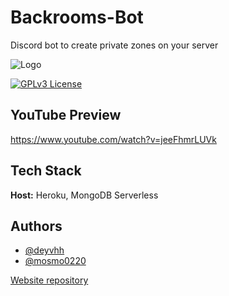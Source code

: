 # Backrooms-Bot

Discord bot to create private zones on your server

![Logo](https://github.com/deyvhh/backrooms-bot/blob/main/AsyncTask.png)

[![GPLv3 License](https://img.shields.io/badge/License-GPL%20v3-yellow.svg)](https://opensource.org/licenses/)

## YouTube Preview
https://www.youtube.com/watch?v=jeeFhmrLUVk

## Tech Stack

**Host:** Heroku, MongoDB Serverless

## Authors

- [@deyvhh](https://github.com/deyvhh)
- [@mosmo0220](https://github.com/mosmo0220)

[Website repository](https://github.com/mosmo0220/backrooms-website)
